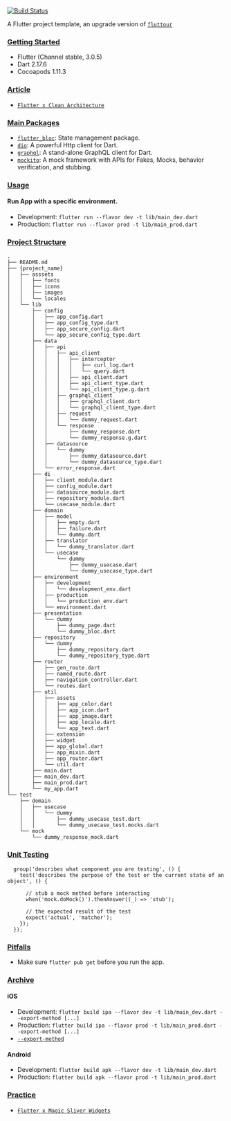 [![Build Status](https://app.bitrise.io/app/38259925b6bfe2bd/status.svg?token=7Q0InN8BEzmzxC0GPoddUg&branch=develop)](https://app.bitrise.io/app/38259925b6bfe2bd)

A Flutter project template, an upgrade version of [`fluttour`](https://github.com/dubydu/fluttour)

### [Getting Started](#getting-started)

* Flutter (Channel stable, 3.0.5)
* Dart 2.17.6
* Cocoapods 1.11.3

### [Article](#article)
* [`Flutter x Clean Architecture`](https://dubydu.medium.com/b53ce9e19d5a)

### [Main Packages](#main-packages)
* [`flutter_bloc`](https://pub.dev/packages/flutter_bloc): State management package.
* [`dio`](https://pub.dev/packages/dio): A powerful Http client for Dart.
* [`graphql`](https://pub.dev/packages/graphql): A stand-alone GraphQL client for Dart.
* [`mockito`](https://pub.dev/packages/mockito): A mock framework with APIs for Fakes, Mocks, behavior verification, and stubbing.

### [Usage](#usage)

#### Run App with a specific environment.
* Development: `flutter run --flavor dev -t lib/main_dev.dart`
* Production: `flutter run --flavor prod -t lib/main_prod.dart`

### [Project Structure](#project-structure)
```
.
├── README.md
├── {project_name}
│   ├── asssets
│   │   ├── fonts
│   │   ├── icons
│   │   ├── images
│   │   └── locales
│   └── lib
│       ├── config
│       │   ├── app_config.dart
│       │   ├── app_config_type.dart
│       │   ├── app_secure_config.dart
│       │   └── app_secure_config_type.dart
│       ├── data
│       │   ├── api
│       │   │   ├── api_client
│       │   │   │   ├── interceptor
│       │   │   │   │   ├── curl_log.dart
│       │   │   │   │   └── query.dart
│       │   │   │   ├── api_client.dart
│       │   │   │   ├── api_client_type.dart
│       │   │   │   └── api_client_type.g.dart
│       │   │   ├── graphql_client
│       │   │   │   ├── graphql_client.dart
│       │   │   │   └── graphql_client_type.dart
│       │   │   ├── request
│       │   │   │   └── dummy_request.dart
│       │   │   └── response
│       │   │       ├── dummy_response.dart
│       │   │       └── dummy_response.g.dart
│       │   ├── datasource
│       │   │   └── dummy
│       │   │       ├── dummy_datasource.dart
│       │   │       └── dummy_datasource_type.dart
│       │   └── error_response.dart
│       ├── di
│       │   ├── client_module.dart
│       │   ├── config_module.dart
│       │   ├── datasource_module.dart
│       │   ├── repository_module.dart
│       │   └── usecase_module.dart
│       ├── domain
│       │   ├── model
│       │   │   ├── empty.dart
│       │   │   ├── failure.dart
│       │   │   └── dummy.dart
│       │   ├── translator
│       │   │   └── dummy_translator.dart
│       │   └── usecase
│       │       └── dummy
│       │           ├── dummy_usecase.dart
│       │           └── dummy_usecase_type.dart
│       ├── environment
│       │   ├── development
│       │   │   └── development_env.dart
│       │   ├── production
│       │   │   └── production_env.dart
│       │   └── environment.dart
│       ├── presentation
│       │   └── dummy
│       │       ├── dummy_page.dart
│       │       └── dummy_bloc.dart
│       ├── repository
│       │   └── dummy
│       │       ├── dummy_repository.dart
│       │       └── dummy_repository_type.dart
│       ├── router
│       │   ├── gen_route.dart
│       │   ├── named_route.dart
│       │   ├── navigation_controller.dart
│       │   └── routes.dart
│       ├── util
│       │   ├── assets
│       │   │   ├── app_color.dart
│       │   │   ├── app_icon.dart
│       │   │   ├── app_image.dart
│       │   │   ├── app_locale.dart
│       │   │   └── app_text.dart
│       │   ├── extension
│       │   ├── widget
│       │   ├── app_global.dart
│       │   ├── app_mixin.dart
│       │   ├── app_router.dart
│       │   └── util.dart
│       ├── main.dart
│       ├── main_dev.dart
│       ├── main_prod.dart
│       └── my_app.dart
└── test
    ├── domain
    │   ├── usecase
    │   │   └── dummy
    │   │       ├── dummy_usecase_test.dart
    │   │       └── dummy_usecase_test.mocks.dart
    └── mock
        └── dummy_response_mock.dart
```

### [Unit Testing](#unit-testing)
```
  group('describes what component you are testing', () {
    test('describes the purpose of the test or the current state of an object', () {
    
      // stub a mock method before interacting
      when('mock.doMock()').thenAnswer((_) => 'stub');
      
      // the expected result of the test
      expect('actual', 'matcher');
    });
  });
```

### [Pitfalls](#pitfalls)
- Make sure `flutter pub get` before you run the app.

### [Archive](#archive)
#### iOS
* Development: `flutter build ipa --flavor dev -t lib/main_dev.dart --export-method [...]`
* Production: `flutter build ipa --flavor prod -t lib/main_prod.dart --export-method [...]`
* [`--export-method`](https://docs.flutter.dev/deployment/ios#create-an-app-bundle)
#### Android
* Development: `flutter build apk --flavor dev -t lib/main_dev.dart`
* Production: `flutter build apk --flavor prod -t lib/main_prod.dart`

### [Practice](#practice)
- [`Flutter x Magic Sliver Widgets`](https://github.com/dubydu/magic-sliver)